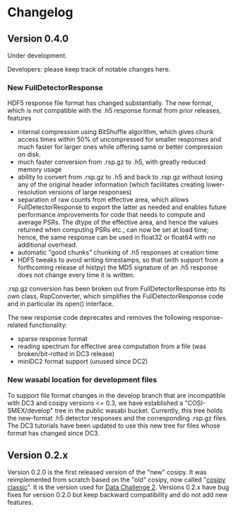 # Changelog

## Version 0.4.0

Under development. 

Developers: please keep track of notable changes here.

### New FullDetectorResponse 

HDF5 response file format has changed substantially.  The new format,
which is *not* compatible with the .h5 response format from prior
releases, features
  - internal compression using BitShuffle algorithm, which gives chunk
    access times within 50% of uncompressed for smaller responses and
	much faster for larger ones while offering same or better compression 
	on disk.
  - much faster conversion from .rsp.gz to .h5, with greatly reduced
    memory usage
  - ability to convert from .rsp.gz to .h5 and back to 
    .rsp.gz without losing any of the original header information
	(which facilitates creating lower-resolution versions of large
	responses)
  - separation of raw counts from effective area, which allows
    FullDetectorResponse to export the latter as needed and
    enables future performance improvements for code that
	needs to compute and average PSRs.  The dtype of the effective 
    area, and hence the values returned when computing PSRs etc.,
	can now be set at load time; hence, the same response can be
	used in float32 or float64 with no additional overhead.
  - automatic "good chunks" chunking of .h5 responses at creation time
  - HDF5 tweaks to avoid writing timestamps, so that (with support
    from a forthcoming release of histpy) the MD5 signature of an
	.h5 response does not change every time it is written.
	
.rsp.gz conversion has been broken out from FullDetectorResponse into
its own class, RspConverter, which simplifies the FullDetectorResponse
code and in particular its open() interface.

The new response code deprecates and removes the following
response-related functionality:
  - sparse response format
  - reading spectrum for effective area computation from a file
     (was broken/bit-rotted in DC3 release)
  - miniDC2 format support (unused since DC2)

### New wasabi location for development files

To support file format changes in the develop branch that are
incompatible with DC3 and cosipy versions <= 0.3, we have established
a "COSI-SMEX/develop" tree in the public wasabi bucket.  Currently,
this tree holds the new-format .h5 detector responses and the
corresponding .rsp.gz files.  The DC3 tutorials have been updated to
use this new tree for files whose format has changed since DC3.



## Version 0.2.x

Version 0.2.0 is the first released version of the "new" cosipy. It was reimplemented from scratch based on the "old" cosipy, now called "[cosipy classic](https://github.com/cositools/mirror-cosipy-classic)". It is the version used for [Data Challenge 2](https://github.com/cositools/cosi-data-challenge-2). Versions 0.2.x have bug fixes for version 0.2.0 but keep backward compatibility and do not add new features.
